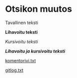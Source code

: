 # Otsikon muutos

Tavallinen teksti

**Lihavoitu teksti**

*Kursivoitu teksti*

***Lihavoitu ja kursivoitu teksti***

[komentorivi.txt](https://github.com/laurelcrelia/ot-harjoitustyo/blob/master/laskarit/viikko1/komentorivi.txt)

[gitlog.txt](https://github.com/laurelcrelia/ot-harjoitustyo/blob/master/laskarit/viikko1/gitlog.txt)
